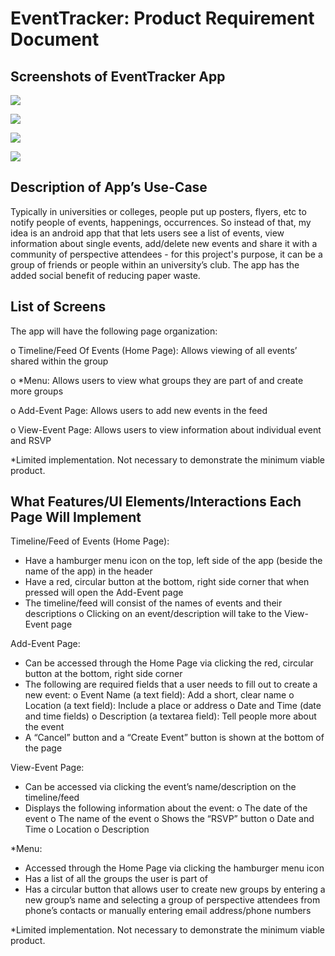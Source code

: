 # EventTracker: Product Requirement Document

Screenshots of EventTracker App
-------------------------------

![](https://user-images.githubusercontent.com/9923181/29957545-171174ac-8ebc-11e7-802e-152407ac10b0.JPG)

![](https://user-images.githubusercontent.com/9923181/29957553-1e2100dc-8ebc-11e7-8244-761be11105e8.JPG)

![](https://user-images.githubusercontent.com/9923181/29957532-f8713a5a-8ebb-11e7-890a-7666c641c433.png)

![](https://user-images.githubusercontent.com/9923181/29957543-0e77f05a-8ebc-11e7-8ced-9ea36012576b.JPG)

Description of App’s Use-Case
-----------------------------

Typically in universities or colleges, people put up posters, flyers, etc to notify people of events, happenings, occurrences. So instead of that, my idea is an android app that that lets users see a list of events, view information about single events, add/delete new events and share it with a community of perspective attendees - for this project's purpose, it can be a group of friends or people within an university’s club.
The app has the added social benefit of reducing paper waste. 

List of Screens
---------------

The app will have the following page organization: 

o Timeline/Feed Of Events (Home Page): Allows viewing of all events’ shared within the group
	
o *Menu: Allows users to view what groups they are part of and create more groups

o Add-Event Page: Allows users to add new events in the feed 

o View-Event Page: Allows users to view information about individual event and RSVP

*Limited implementation. Not necessary to demonstrate the minimum viable product.

What Features/UI Elements/Interactions Each Page Will Implement
---------------------------------------------------------------

Timeline/Feed of Events (Home Page):
* Have a hamburger menu icon on the top, left side of the app (beside the name of the app) in the header
* Have a red, circular button at the bottom, right side corner that when pressed will open the Add-Event page
* The timeline/feed will consist of the names of events and their descriptions
o Clicking on an event/description will take to the View-Event page

Add-Event Page:
* Can be accessed through the Home Page via clicking the red, circular button at the bottom, right side corner
* The following are required fields that a user needs to fill out to create a new event:
o Event Name (a text field): Add a short, clear name
o Location (a text field): Include a place or address
o Date and Time (date and time fields)
o Description (a textarea field): Tell people more about the event
* A “Cancel” button and a “Create Event” button is shown at the bottom of the page

View-Event Page:
* Can be accessed via clicking the event’s name/description on the timeline/feed
* Displays the following information about the event:
o The date of the event
o The name of the event
o Shows the “RSVP” button
o Date and Time
o Location
o Description

*Menu: 
* Accessed through the Home Page via clicking the hamburger menu icon
* Has a list of all the groups the user is part of
* Has a circular button that allows user to create new groups by entering a new group’s name and selecting a group of perspective attendees from phone’s contacts or manually entering email address/phone numbers

*Limited implementation. Not necessary to demonstrate the minimum viable product.
